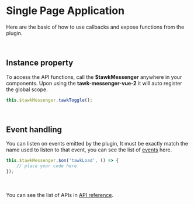 # Single Page Application
Here are the basic of how to use callbacks and expose functions from the plugin.

<br/>

## Instance property
To access the API functions, call the **$tawkMessenger** anywhere in your components. Upon using
the **tawk-messenger-vue-2** it will auto register the global scope.

```js
this.$tawkMessenger.tawkToggle();
```

<br/>

## Event handling
You can listen on events emitted by the plugin, It must be exactly match the name used to listen
to that event, you can see the list of [events](api-reference.md) here.

```js
this.$tawkMessenger.$on('tawkLoad', () => {
    // place your code here
});
```

<br/><br/>
You can see the list of APIs in [API reference](api-reference.md).